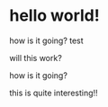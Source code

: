 # hello world!

how is it going? test

will this work?

how is it going?

this is quite interesting!!